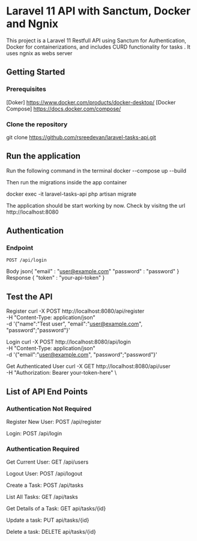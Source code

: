 # Laravel 11 API with Sanctum, Docker and Ngnix 
This project is a Laravel 11 Restfull API using Sanctum for Authentication, Docker for containerizations, and includes CURD functionality for tasks . It uses ngnix as webs server 

## Getting Started 
### Prerequisites 
 
[Doker] https://www.docker.com/products/docker-desktop/
[Docker Compose] https://docs.docker.com/compose/

### Clone the repository 
git clone https://github.com/rsreedevan/laravel-tasks-api.git

## Run the application 
Run the following command in the terminal 
docker --compose up --build 

Then run the migrations inside the app container 

docker exec -it laravel-tasks-api php artisan migrate 

The application should be start working by now. Check by visitng the url http://localhost:8080


## Authentication 

### Endpoint 
    POST /api/login 
Body 
    json{
        "email" : "user@example.com"
        "password" : "password"
    }
Response 
    {
        "token" : "your-api-token"
    }

## Test the API 

Register 
    curl -X POST http://localhost:8080/api/register \
    -H "Content-Type: application/json" \
    -d '{"name":"Test user", "email":"user@example.com", "password";"password"}'

Login 
    curl -X POST http://localhost:8080/api/login \
    -H "Content-Type: application/json" \
    -d '{"email":"user@example.com", "password";"password"}'

Get Authenticated User 
     curl -X GET http://localhost:8080/api/user \
    -H "Authorization: Bearer your-token-here" \
    

## List of API End Points 


### Authentication Not Required 
Register New User: POST /api/register 
 
Login: POST /api/login 

### Authentication Required 
Get Current User: GET /api/users

Logout User:  POST /api/logout

Create a Task: POST /api/tasks 

List All Tasks: GET /api/tasks 

Get Details of a Task: GET api/tasks/{id}

Update a task: PUT api/tasks/{id}

Delete a task: DELETE api/tasks/{id}


